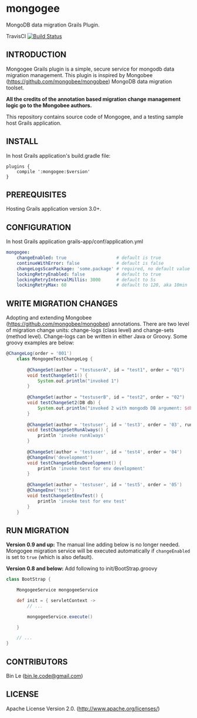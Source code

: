 # mongogee
MongoDB data migration Grails Plugin.

TravisCI [![Build Status](https://travis-ci.org/binlecode/mongogee.svg?branch=master)](https://travis-ci.org/binlecode/mongogee)
 
## INTRODUCTION 

Mongogee Grails plugin is a simple, secure service for mongodb data migration management.
This plugin is inspired by Mongobee (https://github.com/mongobee/mongobee) MongoDB data migration toolset.

**All the credits of the annotation based migration change management logic go to the Mongobee authors.**

This repository contains source code of Mongogee, and a testing sample host Grails application.

## INSTALL

In host Grails application's build.gradle file:

	plugins {
    	compile ':mongogee:$version'
	}


## PREREQUISITES

Hosting Grails application version 3.0+.


## CONFIGURATION

In host Grails application grails-app/conf/application.yml

```yaml
mongogee:
    changeEnabled: true 		          # default is true
    continueWithError: false 	          # default is false
    changeLogsScanPackage: 'some.package' # required, no default value
    lockingRetryEnabled: false            # default to true
    lockingRetryIntervalMillis: 3000      # default to 5s
    lockingRetryMax: 60                   # default to 120, aka 10min
```
	 	
## WRITE MIGRATION CHANGES

Adopting and extending Mongobee (https://github.com/mongobee/mongobee) annotations. There are two level of migration change units: change-logs (class level) and change-sets (method level).
Change-logs can be written in either Java or Groovy. Some groovy examples are below:

```groovy
@ChangeLog(order = '001')
	class MongogeeTestChangeLog {
	
	    @ChangeSet(author = "testuserA", id = "test1", order = "01")
	    void testChangeSet1() {
	        System.out.println("invoked 1")
	    }
	
	    @ChangeSet(author = "testuserB", id = "test2", order = "02")
	    void testChangeSet2(DB db) {
	        System.out.println("invoked 2 with mongodb DB argument: $db")
	    }
	
	    @ChangeSet(author = 'testuser', id = 'test3', order = '03', runAlways = true)
	    void testChangeSetRunAlways() {
	        println 'invoke runAlways'
	    }
	
	    @ChangeSet(author = 'testuser', id = 'test4', order = '04')
	    @ChangeEnv('development')
	    void testChangeSetEnvDevelopment() {
	        println 'invoke test for env development'
	    }
	
	    @ChangeSet(author = 'testuser', id = 'test5', order = '05')
	    @ChangeEnv('test')
	    void testChangeSetEnvTest() {
	        println 'invoke test for env test'
	    }
	}
```
	
    
## RUN MIGRATION

**Version 0.9 and up:** The manual line adding below is no longer needed. Mongogee migration service will be executed automatically if `changeEnabled` is set to `true` (which is also default).

**Version 0.8 and below:** Add following to init/BootStrap.groovy

```groovy
class BootStrap {

    MongogeeService mongogeeService

    def init = { servletContext ->
        // ...

        mongogeeService.execute()

    }

    // ...
}
```

## CONTRIBUTORS

Bin Le (bin.le.code@gmail.com)


## LICENSE

Apache License Version 2.0. (http://www.apache.org/licenses/)


